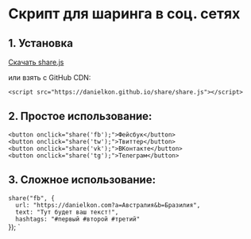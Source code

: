 # Скрипт для шаринга в соц. сетях

## 1. Установка

<a target="_blank" href="https://danielkon.github.io/share/share.js" class="btn btn-lg btn-primary mb-5" download>Скачать share.js</a><p> </p>
<p>или взять с GitHub CDN: </p>

`<script src="https://danielkon.github.io/share/share.js"></script>`

## 2. Простое использование:

`<button onclick="share('fb');">Фейсбук</button>`<br>
`<button onclick="share('tw');">Твиттер</button>`<br>
`<button onclick="share('vk');">ВКонтакте</button>`<br>
`<button onclick="share('tg');">Телеграм</button>`<br>

## 3. Сложное использование: 

`share("fb", {`<br>
`   url: "https://danielkon.com?a=Австралия&b=Бразилия", `<br>
`   text: "Тут будет ваш текст!", `<br>
`   hashtags: "#первый #второй #третий" `<br>
}); `<br>
